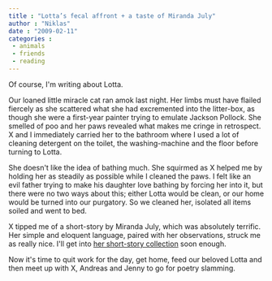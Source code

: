 ```yaml
---
title : "Lotta’s fecal affront + a taste of Miranda July"
author : "Niklas"
date : "2009-02-11"
categories : 
 - animals
 - friends
 - reading
---
```


Of course, I'm writing about Lotta.

Our loaned little miracle cat ran amok last night. Her limbs must have flailed fiercely as she scattered what she had excremented into the litter-box, as though she were a first-year painter trying to emulate Jackson Pollock. She smelled of poo and her paws revealed what makes me cringe in retrospect. X and I immediately carried her to the bathroom where I used a lot of cleaning detergent on the toilet, the washing-machine and the floor before turning to Lotta.

She doesn't like the idea of bathing much. She squirmed as X helped me by holding her as steadily as possible while I cleaned the paws. I felt like an evil father trying to make his daughter love bathing by forcing her into it, but there were no two ways about this; either Lotta would be clean, or our home would be turned into our purgatory. So we cleaned her, isolated all items soiled and went to bed.

X tipped me of a short-story by Miranda July, which was absolutely terrific. Her simple and eloquent language, paired with her observations, struck me as really nice. I'll get into [her short-story collection](http://noonebelongsheremorethanyou.com) soon enough.

Now it's time to quit work for the day, get home, feed our beloved Lotta and then meet up with X, Andreas and Jenny to go for poetry slamming.
